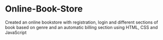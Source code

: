 # Online-Book-Store
Created an online bookstore with registration, login and different sections of book based on genre and an automatic billing section using HTML, CSS and JavaScript
